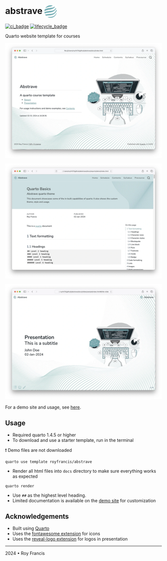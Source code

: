 # abstrave <span><a href="https://github.com/royfrancis/abstrave"><img src="assets/logos/logo.webp" style="height:40px;vertical-align:middle;"></a></span> 

[![ci_badge](https://github.com/royfrancis/abstrave/workflows/deploy/badge.svg)](https://github.com/royfrancis/abstrave/actions?workflow=deploy)    [![lifecycle_badge](https://lifecycle.r-lib.org/articles/figures/lifecycle-experimental.svg)](https://lifecycle.r-lib.org/articles/stages.html#experimental)

Quarto website template for courses

![Report home](preview-home.webp)

![Report preview](preview-report.webp)

![Slide preview](preview-slide.webp)

For a demo site and usage, see [here](https://royfrancis.github.io/abstrave).

## Usage

- Required quarto 1.4.5 or higher
- To download and use a starter template, run in the terminal

:exclamation: Demo files are not downloaded

```
quarto use template royfrancis/abstrave
```

- Render all html files into `docs` directory to make sure everything works as expected

```
quarto render
```

- Use `##` as the highest level heading.
- Limited documentation is available on the [demo site](https://royfrancis.github.io/abstrave/home_contents.html) for customization

## Acknowledgements

- Built using [Quarto](https://quarto.org/)
- Uses the [fontawesome extension](https://github.com/quarto-ext/fontawesome) for icons
- Uses the [reveal-logo extension](https://github.com/royfrancis/reveal-logo) for logos in presentation 

---

2024 • Roy Francis
